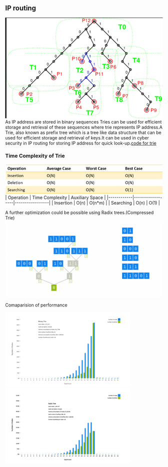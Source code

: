 ## IP routing

![trie](../images/trie_.png)
As IP address are stored in binary sequences Tries can be used for efficient storage and retrieval of these sequences where trie represents IP address.A Trie, also known as prefix tree which is a tree like data structure that can be used for efficient storage and retrieval of keys.It can be used in cyber security in IP routing for storing IP address for quick look-up.[code for trie](../codes/trie.cpp)

### Time Complexity of Trie

![trie](../images/trie.png)
| Operation | Time Complexity | Auxiliary Space |
|------------|------------------|-----------------|
| Insertion | O(n) | O(n\*m) |
| Searching | O(n) | O(1) |

A further optimization could be possible using Radix trees.(Compressed Trie)
![radix tree](../images/radix_tree.png)

Comaparision of performance

<p float="left">
  <img src="../images/trie_plot.png" width="400" />
  <img src="../images/radix_tree_plot.png" width="400" /> 
</p>
